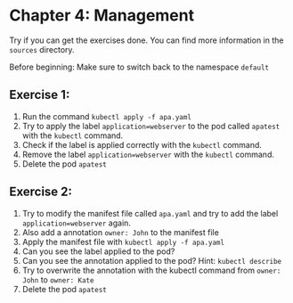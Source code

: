 # Chapter 4: Management
Try if you can get the exercises done. You can find more information in the `sources` directory.


Before beginning: Make sure to switch back to the namespace `default`

## Exercise 1:

1. Run the command `kubectl apply -f apa.yaml`
2. Try to apply the label `application=webserver` to the pod called `apatest` with the `kubectl` command.
3. Check if the label is applied correctly with the `kubectl` command.
4. Remove the label `application=webserver` with the `kubectl` command.
5. Delete the pod `apatest`


## Exercise 2:

1. Try to modify the manifest file called `apa.yaml` and try to add the label `application=webserver` again.
2. Also add a annotation `owner: John` to the manifest file
3. Apply the manifest file with `kubectl apply -f apa.yaml`
4. Can you see the label applied to the pod?
5. Can you see the annotation applied to the pod? Hint: `kubectl describe`
6. Try to overwrite the annotation with the kubectl command from `owner: John` to `owner: Kate`
7. Delete the pod `apatest`
